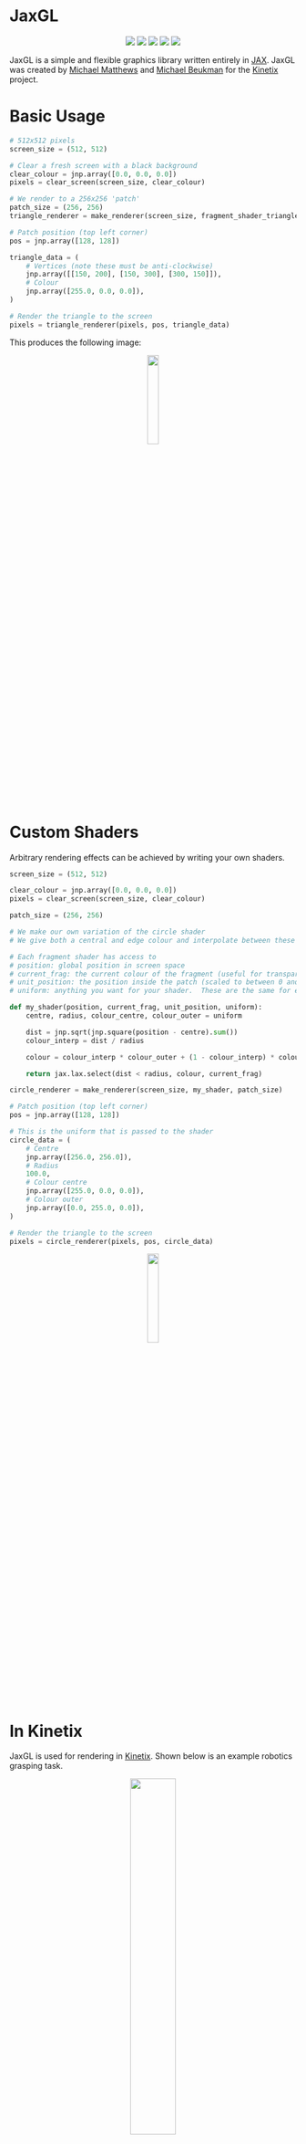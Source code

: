 # JaxGL
<p align="center">
        <a href= "https://pypi.org/project/jaxgl/">
        <img src="https://img.shields.io/badge/python-3.10%20%7C%203.11%20%7C%203.12-blue" /></a>
        <a href= "https://pypi.org/project/jaxgl/">
        <img src="https://img.shields.io/badge/pypi-1.0.0-green" /></a>
        <a href= "https://pepy.tech/project/jaxgl">
        <img src="https://static.pepy.tech/badge/jaxgl" /></a>
       <a href= "https://github.com/MichaelTMatthews/Craftax/blob/main/LICENSE">
        <img src="https://img.shields.io/badge/License-MIT-yellow" /></a>
       <a href= "https://github.com/psf/black">
        <img src="https://img.shields.io/badge/code%20style-black-000000.svg" /></a>
</p>

JaxGL is a simple and flexible graphics library written entirely in <a href="https://github.com/google/jax">JAX</a>.  JaxGL was created by [Michael Matthews](https://github.com/MichaelTMatthews) and [Michael Beukman](https://github.com/Michael-Beukman) for the [Kinetix](https://github.com/FLAIROx/Kinetix) project.

# Basic Usage
```python
# 512x512 pixels
screen_size = (512, 512)

# Clear a fresh screen with a black background
clear_colour = jnp.array([0.0, 0.0, 0.0])
pixels = clear_screen(screen_size, clear_colour)

# We render to a 256x256 'patch'
patch_size = (256, 256)
triangle_renderer = make_renderer(screen_size, fragment_shader_triangle, patch_size)

# Patch position (top left corner)
pos = jnp.array([128, 128])

triangle_data = (
    # Vertices (note these must be anti-clockwise)
    jnp.array([[150, 200], [150, 300], [300, 150]]),
    # Colour
    jnp.array([255.0, 0.0, 0.0]),
)

# Render the triangle to the screen
pixels = triangle_renderer(pixels, pos, triangle_data)
```

This produces the following image:

<p align="center">
 <img width="20%" src="images/simple_render.png" />
</p>

# Custom Shaders
Arbitrary rendering effects can be achieved by writing your own shaders.
```python
screen_size = (512, 512)

clear_colour = jnp.array([0.0, 0.0, 0.0])
pixels = clear_screen(screen_size, clear_colour)

patch_size = (256, 256)

# We make our own variation of the circle shader
# We give both a central and edge colour and interpolate between these

# Each fragment shader has access to
# position: global position in screen space
# current_frag: the current colour of the fragment (useful for transparency)
# unit_position: the position inside the patch (scaled to between 0 and 1)
# uniform: anything you want for your shader.  These are the same for every fragment.

def my_shader(position, current_frag, unit_position, uniform):
    centre, radius, colour_centre, colour_outer = uniform

    dist = jnp.sqrt(jnp.square(position - centre).sum())
    colour_interp = dist / radius

    colour = colour_interp * colour_outer + (1 - colour_interp) * colour_centre

    return jax.lax.select(dist < radius, colour, current_frag)

circle_renderer = make_renderer(screen_size, my_shader, patch_size)

# Patch position (top left corner)
pos = jnp.array([128, 128])

# This is the uniform that is passed to the shader
circle_data = (
    # Centre
    jnp.array([256.0, 256.0]),
    # Radius
    100.0,
    # Colour centre
    jnp.array([255.0, 0.0, 0.0]),
    # Colour outer
    jnp.array([0.0, 255.0, 0.0]),
)

# Render the triangle to the screen
pixels = circle_renderer(pixels, pos, circle_data)
```

<p align="center">
 <img width="20%" src="images/custom_shader.png" />
</p>

# In Kinetix
JaxGL is used for rendering in [Kinetix](https://github.com/FLAIROx/Kinetix). Shown below is an example robotics grasping task.
<p align="center">
 <img width="40%" src="images/kinetix.png" />
</p>

# Installation
To use JaxGL in your work you can install via PyPi:
```commandline
pip install jaxgl
```

If you want to extend JaxGL you can install as follows:
```commandline
git clone https://github.com/FLAIROx/JaxGL
cd JaxGL
pip install -e ".[dev]"
pre-commit install
```

# See Also
- [JAX Renderer](https://github.com/JoeyTeng/jaxrenderer) A more complete JAX renderer more suitable for 3D rendering.
- [Jax2D](https://github.com/MichaelTMatthews/Jax2D) 2D physics engine in JAX.
- [Kinetix](https://github.com/FLAIROx/Kinetix) physics-based reinforcement learning in JAX.